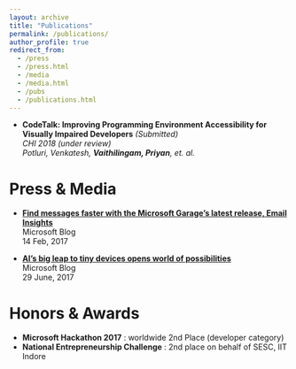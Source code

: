 ```yaml
---
layout: archive
title: "Publications"
permalink: /publications/
author_profile: true
redirect_from: 
  - /press
  - /press.html
  - /media
  - /media.html
  - /pubs
  - /publications.html
---
```



* **CodeTalk: Improving Programming Environment Accessibility for Visually Impaired Developers** *(Submitted)*  
 *CHI 2018 (under review)*  
 *Potluri, Venkatesh, **Vaithilingam, Priyan**, et. al.*


Press & Media
====

* **[Find messages faster with the Microsoft Garage’s latest release, Email Insights](https://goo.gl/kt17Zm)**  
 Microsoft Blog  
 14 Feb, 2017

* **[AI’s big leap to tiny devices opens world of possibilities](https://goo.gl/CBzs5Q)**  
 Microsoft Blog  
 29 June, 2017

Honors & Awards
====

* **Microsoft Hackathon 2017** : worldwide 2nd Place (developer category)
* **National Entrepreneurship Challenge** : 2nd place on behalf of SESC, IIT Indore